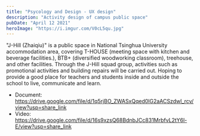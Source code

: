 ```yaml
---
title: "Psycology and Design - UX design"
description: "Activity design of campus public space"
pubDate: "April 12 2021"
heroImage: "https://i.imgur.com/V0cL5qu.jpg"
---
```


"J-Hill (Zhaiqiu)" is a public space in National Tsinghua University accommodation area, covering T-HOUSE (meeting space with kitchen and beverage facilities.), BTB+ (diversified woodworking classroom), treehouse, and other facilities. Through the J-Hill squad group, activities such as promotional activities and building repairs will be carried out. Hoping to provide a good place for teachers and students inside and outside the school to live, communicate and learn.

- Document: https://drive.google.com/file/d/1q5rjBO_ZWASxQqed0lG2aACSzdwl_rcv/view?usp=share_link
- Video: https://drive.google.com/file/d/16s9xzsQ68BdnbJCc831MrbfvL2tY6l-E/view?usp=share_link